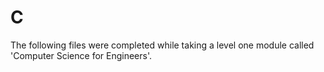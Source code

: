 # C
The following files were completed while taking a level one module called 'Computer Science for Engineers'.
